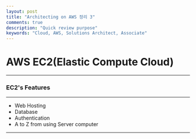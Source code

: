 ```yaml
---
layout: post
title: "Architecting on AWS 정리 3"
comments: true
description: "Quick review purpose"
keywords: "Cloud, AWS, Solutions Architect, Associate"
---
```


# AWS EC2(Elastic Compute Cloud)

* * *

### EC2's Features

* * *

-   Web Hosting
-   Database
-   Authentication
-   A to Z from using Server computer

* * *

### 
